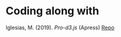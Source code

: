 # Coding along with
Iglesias, M. (2019). _Pro-d3.js_ (Apress)
<a href="https://github.com/Apress/pro-d3.js">Repo</a>
